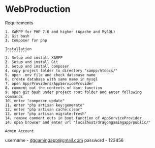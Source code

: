 # WebProduction
Requirements
````````````
1. XAMPP for PHP 7.0 and higher (Apache and MySQL)
2. Git bash
3. Composer for php

Installation
``````````
1. Setup and install XAMPP
2. Setup and install Git
3. Setup and install composer
4. copy project folder to directory "xampp/htdocs/"
5. open .env file and check database name
6. create database with same name in mysql
7. open App/Providers/AppServiceProvider
8. comment out the contents of boot function
9. open git bash under project root folder and enter following commands
10. enter "composer update"
11. enter "php artisan key:generate"
12. enter "php artisan cache:clear"
13. enter "php artisan migrate:fresh"
14. remove comment outs in boot function of AppServiceProvider
14. open browser and enter url "localhost/dragongamingapp/public/"

Admin Account
`````````````
username - dggamingapp@gmail.com
password - 123456
